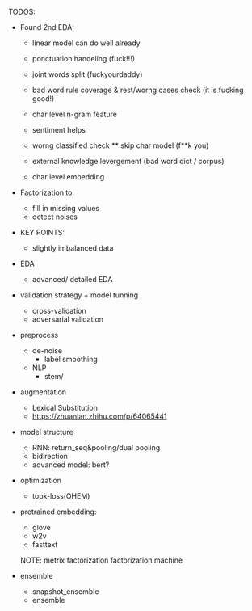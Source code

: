TODOS:

- Found 2nd EDA:
    * linear model can do well already
    * ponctuation handeling (fuck!!!)
    * joint words split (fuckyourdaddy)
    * bad word rule coverage & rest/worng cases check (it is fucking good!)
    * char level n-gram feature 
    * sentiment helps
    * worng classified check
    ** skip char model (f**k you)
    * external knowledge levergement (bad word dict / corpus)
    
    * char level embedding 
    
- Factorization to:
    * fill in missing values
    * detect noises
    
- KEY POINTS:
    * slightly imbalanced data
    
- EDA
    * advanced/ detailed EDA
- validation strategy + model tunning
    * cross-validation
    * adversarial validation
- preprocess
    * de-noise
        * label smoothing
    * NLP
        * stem/ 
- augmentation
    * Lexical Substitution
    * https://zhuanlan.zhihu.com/p/64065441
- model structure 
    * RNN: return_seq&pooling/dual pooling
    * bidirection
    * advanced model: bert?
- optimization
    * topk-loss(OHEM)
- pretrained embedding: 
    * glove
    * w2v
    * fasttext
    
  NOTE: metrix factorization
        factorization machine
  
- ensemble
    * snapshot_ensemble
    * ensemble


